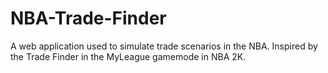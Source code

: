 # NBA-Trade-Finder
A web application used to simulate trade scenarios in the NBA. Inspired by the Trade Finder in the MyLeague gamemode in NBA 2K.
